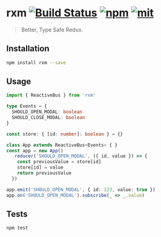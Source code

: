 # rxm [![Build Status][build]](https://circleci.com/gh/bcherny/rxm) [![npm]](https://www.npmjs.com/package/rxm) [![mit]](https://opensource.org/licenses/MIT)

[build]: https://img.shields.io/circleci/project/bcherny/rxm.svg?branch=master&style=flat-square
[npm]: https://img.shields.io/npm/v/rxm.svg?style=flat-square
[mit]: https://img.shields.io/npm/l/rxm.svg?style=flat-square

> Better, Type Safe Redux.

## Installation

```sh
npm install rxm --save
```

## Usage

```ts
import { ReactiveBus } from 'rxm'

type Events = {
  SHOULD_OPEN_MODAL: boolean
  SHOULD_CLOSE_MODAL: boolean
}

const store: { [id: number]: boolean } = {}

class App extends ReactiveBus<Events> { }
const app = new App()
  .reducer('SHOULD_OPEN_MODAL', ({ id, value }) => {
    const previousValue = store[id]
    store[id] = value
    return previousValue
  })

app.emit('SHOULD_OPEN_MODAL', { id: 123, value: true })
app.on('SHOULD_OPEN_MODAL').subscribe(_ => _.value)
```

## Tests

```sh
npm test
```
